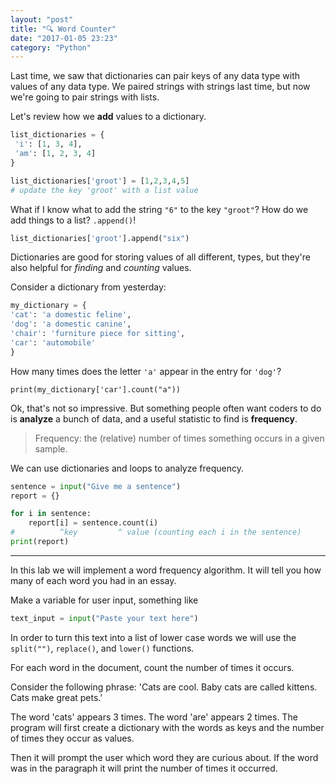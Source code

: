 ```yaml
---
layout: "post"
title: "🔍 Word Counter"
date: "2017-01-05 23:23"
category: "Python"
---
```



Last time, we saw that dictionaries can pair keys of any data type with values of any data type. We paired strings with strings last time, but now we're going to pair strings with lists.

Let's review how we **add** values to a dictionary.

```python
list_dictionaries = {
 'i': [1, 3, 4],
 'am': [1, 2, 3, 4]
}

list_dictionaries['groot'] = [1,2,3,4,5]
# update the key 'groot' with a list value
```

What if I know what to add the string `"6"` to the key `"groot"`? How do we add things to a list? `.append()`!

```python
list_dictionaries['groot'].append("six")
```

Dictionaries are good for storing values of all different, types, but they're also helpful for *finding* and *counting* values.

Consider a dictionary from yesterday:

```python
my_dictionary = {
'cat': 'a domestic feline',
'dog': 'a domestic canine',
'chair': 'furniture piece for sitting',
'car': 'automobile'
}
```

How many times does the letter `'a'` appear in the entry for `'dog'`?

`print(my_dictionary['car'].count("a"))`

Ok, that's not so impressive. But something people often want coders to do is **analyze** a bunch of data, and a useful statistic to find is **frequency**.

> Frequency: the (relative) number of times something occurs in a given sample.

We can use dictionaries and loops to analyze frequency.

```python
sentence = input("Give me a sentence")
report = {}

for i in sentence:
	report[i] = sentence.count(i)
#          ^key         ^ value (counting each i in the sentence)
print(report)
```

---

In this lab we will implement a word frequency algorithm. It will tell you how many of each word you had in an essay.

Make a variable for user input, something like

```python
text_input = input("Paste your text here")
```

In order to turn this text into a list of lower case words we will use the `split("")`, ``replace()``, and `lower()` functions.


For each word in the document, count the number of times it occurs.

Consider the following phrase: 'Cats are cool. Baby cats are called kittens. Cats make great pets.'

The word 'cats' appears 3 times. The word 'are' appears 2 times.
The program will first create a dictionary with the words as keys and the number of times they occur as values.

Then it will prompt the user which word they are curious about. If the word was in the paragraph it will print the number of times it occurred.
